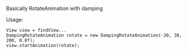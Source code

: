 Basically RotateAnimation with damping

Usage:  

    View view = findView...
    DampingRotateAnimation rotate = new DampingRotateAnimation(-30, 30, 200, 0.8f);
    view.startAnimation(rotate);
